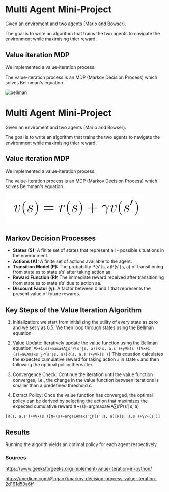 # Multi Agent Mini-Project

Given an enviroment and two agents (Mario and Bowser).

The goal is to write an algorithm that trains the two agents to navigate the environment while maximising thier reward.


## Value iteration MDP
We implemented a value-iteration process.

The value-iteration process is an MDP (Markov Decision Process) which solves Belmman's equation.


![bellman](https://github.com/yochananscharf/mario-agents/assets/10595146/ee1ca209-788b-4bf7-a250-a3aad4a9090c)

 
 
 
 # Multi Agent Mini-Project

Given an enviroment and two agents (Mario and Bowser).

The goal is to write an algorithm that trains the two agents to navigate the environment while maximising thier reward.


## Value iteration MDP
We implemented a value-iteration process.

The value-iteration process is an MDP (Markov Decision Process) which solves Belmman's equation.



 ![bellman](./bellman.png)
 
## Markov Decision Processes
 
 - **States (S):** A finite set of states that represent all - possible situations in the environment.
- **Actions (A):** A finite set of actions available to the agent.
- **Transition Model (P):** The probability P(s′∣s, a)P(s′∣s, a) of transitioning from state ss to state s′s′ after taking action aa.
- **Reward Function (R):** The immediate reward received after transitioning from state ss to state s′s′ due to action aa.
- **Discount Factor (γ):** A factor between 0 and 1 that represents the present value of future rewards.
 
 
 
 ## Key Steps of the Value Iteration Algorithm
 
 
 1. Initialization: we start from initializing the utility of every state as zero and we set γ as 0.5. We then loop through states using the Bellman equation.

 2. Value Update: Iteratively update the value function using the Bellman equation: `Vk+1(s)=max⁡a∈A∑s′P(s′∣s, a)[R(s, a,s′)+γVk(s′)]Vk+1​(s)=a∈Amax​s′∑​P(s′∣s, a)[R(s, a,s′)+γVk​(s′)]` This equation calculates the expected cumulative reward for taking action `a` in state `s` and then following the optimal policy thereafter.
 3. Convergence Check: Continue the iteration until the value function converges, i.e., the change in the value function between iterations is smaller than a predefined threshold ϵ.
 4. Extract Policy: Once the value function has converged, the optimal policy can be derived by selecting the action that maximizes the expected cumulative reward:π∗(s)=arg⁡max⁡a∈A∑s′P(s′∣s, a)
 
 `[R(s, a,s′)+γV∗(s′)]π∗(s)=arga∈Amax​s′∑​P(s′∣s, a)[R(s, a,s′)+γV∗(s′)]`
 
 ## Results
 
 Running the algorith yields an optimal policy for each agent respectively.
 
 
 
 ### Sources
 
https://www.geeksforgeeks.org/implement-value-iteration-in-python/

https://medium.com/@ngao7/markov-decision-process-value-iteration-2d161d50a6ff

